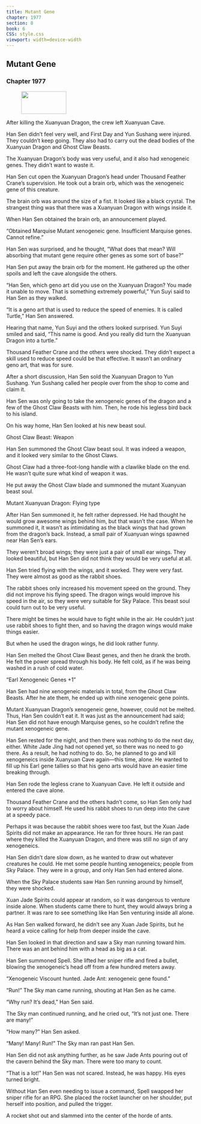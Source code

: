 ```yaml
---
title: Mutant Gene
chapter: 1977
section: 8
book: 6
CSS: style.css
viewport: width=device-width
---
```


## Mutant Gene

### Chapter 1977

<figure>
	<img src="../Images/gem.gif" alt="" id="gem" width="120" height="60" />
</figure>

After killing the Xuanyuan Dragon, the crew left Xuanyuan Cave.

Han Sen didn’t feel very well, and First Day and Yun Sushang were injured. They couldn’t keep going. They also had to carry out the dead bodies of the Xuanyuan Dragon and Ghost Claw Beasts.

The Xuanyuan Dragon’s body was very useful, and it also had xenogeneic genes. They didn’t want to waste it.

Han Sen cut open the Xuanyuan Dragon’s head under Thousand Feather Crane’s supervision. He took out a brain orb, which was the xenogeneic gene of this creature.

The brain orb was around the size of a fist. It looked like a black crystal. The strangest thing was that there was a Xuanyuan Dragon with wings inside it.

When Han Sen obtained the brain orb, an announcement played.

“Obtained Marquise Mutant xenogeneic gene. Insufficient Marquise genes. Cannot refine.”

Han Sen was surprised, and he thought, “What does that mean? Will absorbing that mutant gene require other genes as some sort of base?”

Han Sen put away the brain orb for the moment. He gathered up the other spoils and left the cave alongside the others.

“Han Sen, which geno art did you use on the Xuanyuan Dragon? You made it unable to move. That is something extremely powerful,” Yun Suyi said to Han Sen as they walked.

“It is a geno art that is used to reduce the speed of enemies. It is called Turtle,” Han Sen answered.

Hearing that name, Yun Suyi and the others looked surprised. Yun Suyi smiled and said, “This name is good. And you really did turn the Xuanyuan Dragon into a turtle.”

Thousand Feather Crane and the others were shocked. They didn’t expect a skill used to reduce speed could be that effective. It wasn’t an ordinary geno art, that was for sure.

After a short discussion, Han Sen sold the Xuanyuan Dragon to Yun Sushang. Yun Sushang called her people over from the shop to come and claim it.

Han Sen was only going to take the xenogeneic genes of the dragon and a few of the Ghost Claw Beasts with him. Then, he rode his legless bird back to his island.

On his way home, Han Sen looked at his new beast soul.

Ghost Claw Beast: Weapon

Han Sen summoned the Ghost Claw beast soul. It was indeed a weapon, and it looked very similar to the Ghost Claws.

Ghost Claw had a three-foot-long handle with a clawlike blade on the end. He wasn’t quite sure what kind of weapon it was.

He put away the Ghost Claw blade and summoned the mutant Xuanyuan beast soul.

Mutant Xuanyuan Dragon: Flying type

After Han Sen summoned it, he felt rather depressed. He had thought he would grow awesome wings behind him, but that wasn’t the case. When he summoned it, it wasn’t as intimidating as the black wings that had grown from the dragon’s back. Instead, a small pair of Xuanyuan wings spawned near Han Sen’s ears.

They weren’t broad wings; they were just a pair of small ear wings. They looked beautiful, but Han Sen did not think they would be very useful at all.

Han Sen tried flying with the wings, and it worked. They were very fast. They were almost as good as the rabbit shoes.

The rabbit shoes only increased his movement speed on the ground. They did not improve his flying speed. The dragon wings would improve his speed in the air, so they were very suitable for Sky Palace. This beast soul could turn out to be very useful.

There might be times he would have to fight while in the air. He couldn’t just use rabbit shoes to fight then, and so having the dragon wings would make things easier.

But when he used the dragon wings, he did look rather funny.

Han Sen melted the Ghost Claw Beast genes, and then he drank the broth. He felt the power spread through his body. He felt cold, as if he was being washed in a rush of cold water.

“Earl Xenogeneic Genes +1”

Han Sen had nine xenogeneic materials in total, from the Ghost Claw Beasts. After he ate them, he ended up with nine xenogeneic gene points.

Mutant Xuanyuan Dragon’s xenogeneic gene, however, could not be melted. Thus, Han Sen couldn’t eat it. It was just as the announcement had said; Han Sen did not have enough Marquise genes, so he couldn’t refine the mutant xenogeneic gene.

Han Sen rested for the night, and then there was nothing to do the next day, either. White Jade Jing had not opened yet, so there was no need to go there. As a result, he had nothing to do. So, he planned to go and kill xenogeneics inside Xuanyuan Cave again—this time, alone. He wanted to fill up his Earl gene tallies so that his geno arts would have an easier time breaking through.

Han Sen rode the legless crane to Xuanyuan Cave. He left it outside and entered the cave alone.

Thousand Feather Crane and the others hadn’t come, so Han Sen only had to worry about himself. He used his rabbit shoes to run deep into the cave at a speedy pace.

Perhaps it was because the rabbit shoes were too fast, but the Xuan Jade Spirits did not make an appearance. He ran for three hours. He ran past where they killed the Xuanyuan Dragon, and there was still no sign of any xenogeneics.

Han Sen didn’t dare slow down, as he wanted to draw out whatever creatures he could. He met some people hunting xenogeneics; people from Sky Palace. They were in a group, and only Han Sen had entered alone.

When the Sky Palace students saw Han Sen running around by himself, they were shocked.

Xuan Jade Spirits could appear at random, so it was dangerous to venture inside alone. When students came there to hunt, they would always bring a partner. It was rare to see something like Han Sen venturing inside all alone.

As Han Sen walked forward, he didn’t see any Xuan Jade Spirits, but he heard a voice calling for help from deeper inside the cave.

Han Sen looked in that direction and saw a Sky man running toward him. There was an ant behind him with a head as big as a cat.

Han Sen summoned Spell. She lifted her sniper rifle and fired a bullet, blowing the xenogeneic’s head off from a few hundred meters away.

“Xenogeneic Viscount hunted. Jade Ant: xenogeneic gene found.”

“Run!” The Sky man came running, shouting at Han Sen as he came.

“Why run? It’s dead,” Han Sen said.

The Sky man continued running, and he cried out, “It’s not just one. There are many!”

“How many?” Han Sen asked.

“Many! Many! Run!” The Sky man ran past Han Sen.

Han Sen did not ask anything further, as he saw Jade Ants pouring out of the cavern behind the Sky man. There were too many to count.

“That is a lot!” Han Sen was not scared. Instead, he was happy. His eyes turned bright.

Without Han Sen even needing to issue a command, Spell swapped her sniper rifle for an RPG. She placed the rocket launcher on her shoulder, put herself into position, and pulled the trigger.

A rocket shot out and slammed into the center of the horde of ants.